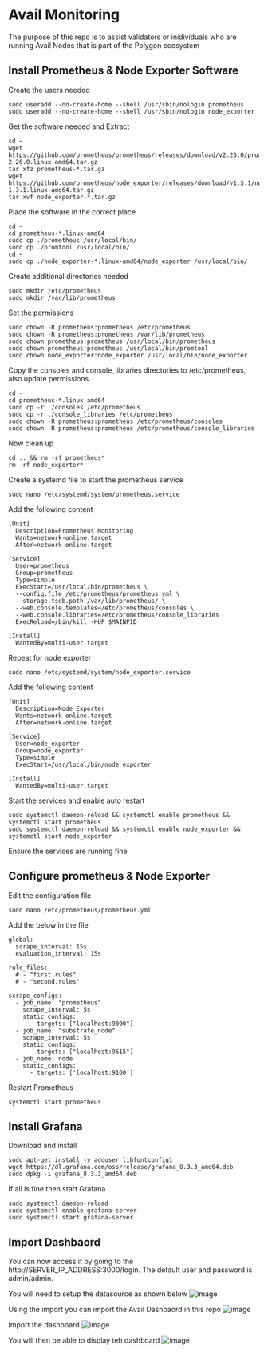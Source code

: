 # Avail Monitoring

The purpose of this repo is to assist validators or inidividuals who are running Avail Nodes that is part of the Polygon ecosystem 


## Install Prometheus & Node Exporter Software

Create the users needed
```
sudo useradd --no-create-home --shell /usr/sbin/nologin prometheus
sudo useradd --no-create-home --shell /usr/sbin/nologin node_exporter
```

Get the software needed and Extract
```
cd ~
wget https://github.com/prometheus/prometheus/releases/download/v2.26.0/prometheus-2.26.0.linux-amd64.tar.gz
tar xfz prometheus-*.tar.gz
wget https://github.com/prometheus/node_exporter/releases/download/v1.3.1/node_exporter-1.3.1.linux-amd64.tar.gz 
tar xvf node_exporter-*.tar.gz
```

Place the software in the correct place
```
cd ~
cd prometheus-*.linux-amd64
sudo cp ./prometheus /usr/local/bin/
sudo cp ./promtool /usr/local/bin/
cd ~
sudo cp ./node_exporter-*.linux-amd64/node_exporter /usr/local/bin/ 
```

Create additional directories needed
```
sudo mkdir /etc/prometheus
sudo mkdir /var/lib/prometheus
```

Set the permissions
```
sudo chown -R prometheus:prometheus /etc/prometheus
sudo chown -R prometheus:prometheus /var/lib/prometheus
sudo chown prometheus:prometheus /usr/local/bin/prometheus
sudo chown prometheus:prometheus /usr/local/bin/promtool
sudo chown node_exporter:node_exporter /usr/local/bin/node_exporter
```

Copy the consoles and console_libraries directories to /etc/prometheus, also update permissions
```
cd ~
cd prometheus-*.linux-amd64
sudo cp -r ./consoles /etc/prometheus
sudo cp -r ./console_libraries /etc/prometheus
sudo chown -R prometheus:prometheus /etc/prometheus/consoles
sudo chown -R prometheus:prometheus /etc/prometheus/console_libraries
```

Now clean up
```
cd .. && rm -rf prometheus*
rm -rf node_exporter*
```

Create a systemd file to start the prometheus service
```
sudo nano /etc/systemd/system/prometheus.service
```

Add the following content
```
[Unit]
  Description=Prometheus Monitoring
  Wants=network-online.target
  After=network-online.target

[Service]
  User=prometheus
  Group=prometheus
  Type=simple
  ExecStart=/usr/local/bin/prometheus \
  --config.file /etc/prometheus/prometheus.yml \
  --storage.tsdb.path /var/lib/prometheus/ \
  --web.console.templates=/etc/prometheus/consoles \
  --web.console.libraries=/etc/prometheus/console_libraries
  ExecReload=/bin/kill -HUP $MAINPID

[Install]
  WantedBy=multi-user.target
```

Repeat for node exporter
```
sudo nano /etc/systemd/system/node_exporter.service
```

Add the following content 
```
[Unit]
  Description=Node Exporter
  Wants=network-online.target
  After=network-online.target

[Service] 
  User=node_exporter
  Group=node_exporter
  Type=simple
  ExecStart=/usr/local/bin/node_exporter

[Install]
  WantedBy=multi-user.target
```

Start the services and enable auto restart
```
sudo systemctl daemon-reload && systemctl enable prometheus && systemctl start prometheus
sudo systemctl daemon-reload && systemctl enable node_exporter && systemctl start node_exporter
```

Ensure the services are running fine

## Configure prometheus & Node Exporter

Edit the configuration file
```
sudo nano /etc/prometheus/prometheus.yml
```

Add the below in the file
```
global:
  scrape_interval: 15s
  evaluation_interval: 15s

rule_files:
  # - "first.rules"
  # - "second.rules"

scrape_configs:
  - job_name: "prometheus"
    scrape_interval: 5s
    static_configs:
      - targets: ["localhost:9090"]
  - job_name: "substrate_node"
    scrape_interval: 5s
    static_configs:
      - targets: ["localhost:9615"]
  - job_name: node
    static_configs:
      - targets: ['localhost:9100']
```

Restart Prometheus
```
systemctl start prometheus
```

## Install Grafana

Download and install
```
sudo apt-get install -y adduser libfontconfig1
wget https://dl.grafana.com/oss/release/grafana_8.3.3_amd64.deb
sudo dpkg -i grafana_8.3.3_amd64.deb
```
If all is fine then start Grafana
```
sudo systemctl daemon-reload
sudo systemctl enable grafana-server
sudo systemctl start grafana-server
```

## Import Dashbaord

You can now access it by going to the http://SERVER_IP_ADDRESS:3000/login. The default user and password is admin/admin.

You will need to setup the datasource as shown below
![image](https://user-images.githubusercontent.com/61656547/211848471-bd36c6d7-6f64-4a09-89f0-e90c767e63ab.png)

Using the import you can import the Avail Dashbaord in this repo
![image](https://user-images.githubusercontent.com/61656547/211849069-7941363c-e0e9-48ad-9a5b-852f5c5f33cc.png)

Import the dashboard
![image](https://user-images.githubusercontent.com/61656547/211849660-97ccd7cf-c03e-47a0-b977-79ed612a8246.png)

You will then be able to display teh dashboard
![image](https://user-images.githubusercontent.com/61656547/211849996-fe6d3967-b081-45d9-86a3-be500d5ae66e.png)



